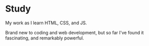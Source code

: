 # Study
My work as I learn HTML, CSS, and JS.

Brand new to coding and web development, but so far I've found it fascinating, and remarkably powerful.

